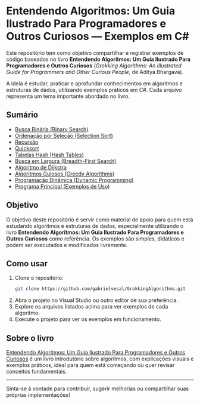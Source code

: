# Entendendo Algoritmos: Um Guia Ilustrado Para Programadores e Outros Curiosos — Exemplos em C#

Este repositório tem como objetivo compartilhar e registrar exemplos de código baseados no livro **Entendendo Algoritmos: Um Guia Ilustrado Para Programadores e Outros Curiosos** (*Grokking Algorithms: An Illustrated Guide for Programmers and Other Curious People*, de Aditya Bhargava).

A ideia é estudar, praticar e aprofundar conhecimentos em algoritmos e estruturas de dados, utilizando exemplos práticos em C#. Cada arquivo representa um tema importante abordado no livro.

## Sumário

- [Busca Binária (Binary Search)](./BinarySearch.cs)
- [Ordenação por Seleção (Selection Sort)](./SelectionSort.cs)
- [Recursão](./Recursion.cs)
- [Quicksort](./Quicksort.cs)
- [Tabelas Hash (Hash Tables)](./HashTables.cs)
- [Busca em Largura (Breadth-First Search)](./BreadthFirstSearch.cs)
- [Algoritmo de Dijkstra](./DijkstrasAlgorithm.cs)
- [Algoritmos Gulosos (Greedy Algorithms)](./GreedyAlgorithms.cs)
- [Programação Dinâmica (Dynamic Programming)](./DynamicProgramming.cs)
- [Programa Principal (Exemplos de Uso)](./Program.cs)

## Objetivo

O objetivo deste repositório é servir como material de apoio para quem está estudando algoritmos e estruturas de dados, especialmente utilizando o livro **Entendendo Algoritmos: Um Guia Ilustrado Para Programadores e Outros Curiosos** como referência. Os exemplos são simples, didáticos e podem ser executados e modificados livremente.

## Como usar

1. Clone o repositório:
   ```sh
   git clone https://github.com/gabrielvesal/GrokkingAlgorithms.git
   ```
2. Abra o projeto no Visual Studio ou outro editor de sua preferência.
3. Explore os arquivos listados acima para ver exemplos de cada algoritmo.
4. Execute o projeto para ver os exemplos em funcionamento.

## Sobre o livro

[Entendendo Algoritmos: Um Guia Ilustrado Para Programadores e Outros Curiosos](https://amzn.to/3UUvIR4) é um livro introdutório sobre algoritmos, com explicações visuais e exemplos práticos, ideal para quem está começando ou quer revisar conceitos fundamentais.

---

Sinta-se à vontade para contribuir, sugerir melhorias ou compartilhar suas próprias implementações!

